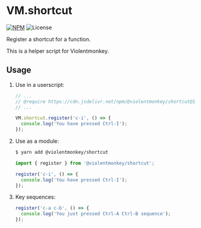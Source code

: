 # VM.shortcut

[![NPM](https://img.shields.io/npm/v/@violentmonkey/shortcut.svg)](https://npm.im/@violentmonkey/shortcut)
![License](https://img.shields.io/npm/l/@violentmonkey/shortcut.svg)

Register a shortcut for a function.

This is a helper script for Violentmonkey.

## Usage

1. Use in a userscript:

   ```js
   // ...
   // @require https://cdn.jsdelivr.net/npm/@violentmonkey/shortcut@1
   // ...

   VM.shortcut.register('c-i', () => {
     console.log('You have pressed Ctrl-I');
   });
   ```

2. Use as a module:

   ```bash
   $ yarn add @violentmonkey/shortcut
   ```

   ```js
   import { register } from '@violentmonkey/shortcut';

   register('c-i', () => {
     console.log('You have pressed Ctrl-I');
   });
   ```

3. Key sequences:

   ```js
   register('c-a c-b', () => {
     console.log('You just pressed Ctrl-A Ctrl-B sequence');
   });
   ```
